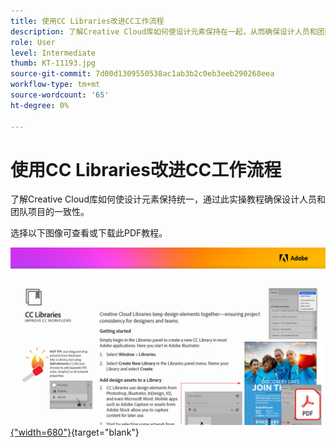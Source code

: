```yaml
---
title: 使用CC Libraries改进CC工作流程
description: 了解Creative Cloud库如何使设计元素保持在一起，从而确保设计人员和团队的项目一致性
role: User
level: Intermediate
thumb: KT-11193.jpg
source-git-commit: 7d00d1309550538ac1ab3b2c0eb3eeb290268eea
workflow-type: tm+mt
source-wordcount: '65'
ht-degree: 0%

---
```


# 使用CC Libraries改进CC工作流程

了解Creative Cloud库如何使设计元素保持统一，通过此实操教程确保设计人员和团队项目的一致性。

选择以下图像可查看或下载此PDF教程。

[![教程的第一页图像](assets/Improveccworkflowswithcclibraries.jpg){&quot;width=680&quot;}](assets/ImproveCCWorkflowsCCLibraries.pdf){target=&quot;blank&quot;}
